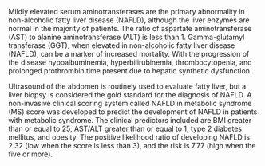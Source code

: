 Mildly elevated serum aminotransferases are the primary abnormality in non-alcoholic fatty liver disease (NAFLD), although the liver enzymes are normal in the majority of patients. The ratio of aspartate aminotransferase (AST) to alanine aminotransferase (ALT) is less than 1. Gamma-glutamyl transferase (GGT), when elevated in non-alcoholic fatty liver disease (NAFLD), can be a marker of increased mortality. With the progression of the disease hypoalbuminemia, hyperbilirubinemia, thrombocytopenia, and prolonged prothrombin time present due to hepatic synthetic dysfunction.

Ultrasound of the abdomen is routinely used to evaluate fatty liver, but a liver biopsy is considered the gold standard for the diagnosis of NAFLD. A non-invasive clinical scoring system called NAFLD in metabolic syndrome (MS) score was developed to predict the development of NAFLD in patients with metabolic syndrome. The clinical predictors included are BMI greater than or equal to 25, AST/ALT greater than or equal to 1, type 2 diabetes mellitus, and obesity. The positive likelihood ratio of developing NAFLD is 2.32 (low when the score is less than 3), and the risk is 7.77 (high when the five or more).